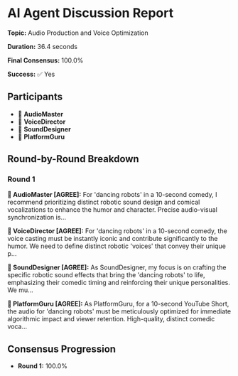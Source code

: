 # AI Agent Discussion Report

**Topic:** Audio Production and Voice Optimization

**Duration:** 36.4 seconds

**Final Consensus:** 100.0%

**Success:** ✅ Yes

## Participants

- 🎵 **AudioMaster**
- 🤖 **VoiceDirector**
- 🤖 **SoundDesigner**
- 🤖 **PlatformGuru**

## Round-by-Round Breakdown

### Round 1

**🎵 AudioMaster [AGREE]:** For 'dancing robots' in a 10-second comedy, I recommend prioritizing distinct robotic sound design and comical vocalizations to enhance the humor and character. Precise audio-visual synchronization is...

**🤖 VoiceDirector [AGREE]:** For 'dancing robots' in a 10-second comedy, the voice casting must be instantly iconic and contribute significantly to the humor. We need to define distinct robotic 'voices' that convey their unique p...

**🤖 SoundDesigner [AGREE]:** As SoundDesigner, my focus is on crafting the specific robotic sound effects that bring the 'dancing robots' to life, emphasizing their comedic timing and reinforcing their unique personalities. We mu...

**🤖 PlatformGuru [AGREE]:** As PlatformGuru, for a 10-second YouTube Short, the audio for 'dancing robots' must be meticulously optimized for immediate algorithmic impact and viewer retention. High-quality, distinct comedic voca...

## Consensus Progression

- **Round 1:** 100.0%
